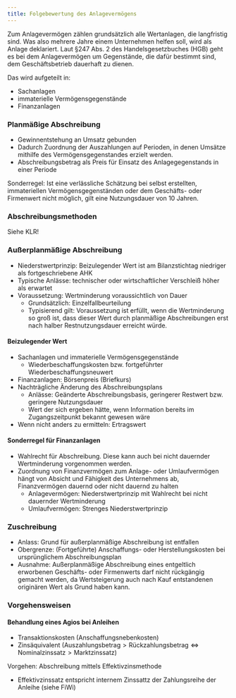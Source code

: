 ```yaml
---
title: Folgebewertung des Anlagevermögens
---
```

Zum Anlagevermögen zählen grundsätzlich alle Wertanlagen, die langfristig sind. Was also mehrere Jahre einem Unternehmen helfen soll, wird als Anlage deklariert. Laut §247 Abs. 2 des Handelsgesetzbuches (HGB) geht es bei dem Anlagevermögen um Gegenstände, die dafür bestimmt sind, dem Geschäftsbetrieb dauerhaft zu dienen.

Das wird aufgeteilt in:
- Sachanlagen
- immaterielle Vermögensgegenstände
- Finanzanlagen

### Planmäßige Abschreibung
- Gewinnentstehung an Umsatz gebunden
- Dadurch Zuordnung der Auszahlungen auf Perioden, in denen Umsätze mithilfe des Vermögensgegenstandes erzielt werden.
- Abschreibungsbetrag als Preis für Einsatz des Anlagegegenstands in einer Periode

Sonderregel: Ist eine verlässliche Schätzung bei selbst erstellten, immateriellen Vermögensgegenständen oder dem Geschäfts- oder Firmenwert nicht möglich, gilt eine Nutzungsdauer von 10 Jahren.

### Abschreibungsmethoden
Siehe KLR!

### Außerplanmäßige Abschreibung
- Niederstwertprinzip: Beizulegender Wert ist am Bilanzstichtag niedriger als fortgeschriebene AHK
- Typische Anlässe: technischer oder wirtschaftlicher Verschleiß höher als erwartet
- Voraussetzung: Wertminderung voraussichtlich von Dauer
  - Grundsätzlich: Einzelfallbeurteilung
  - Typisierend gilt: Voraussetzung ist erfüllt, wenn die Wertminderung so groß ist, dass dieser Wert durch planmäßige Abschreibungen erst nach halber Restnutzungsdauer erreicht würde.

#### Beizulegender Wert
- Sachanlagen und immaterielle Vermögensgegenstände
  - Wiederbeschaffungskosten bzw. fortgeführter Wiederbeschaffungsneuwert
- Finanzanlagen: Börsenpreis (Briefkurs)
- Nachträgliche Änderung des Abschreibungsplans
  - Anlässe: Geänderte Abschreibungsbasis, geringerer Restwert bzw. geringere Nutzungsdauer
  - Wert der sich ergeben hätte, wenn Information bereits im Zugangszeitpunkt bekannt gewesen wäre
- Wenn nicht anders zu ermitteln: Ertragswert

#### Sonderregel für Finanzanlagen
- Wahlrecht für Abschreibung. Diese kann auch bei nicht dauernder Wertminderung vorgenommen werden.
- Zuordnung von Finanzvermögen zum Anlage- oder Umlaufvermögen hängt von Absicht und Fähigkeit des Unternehmens ab, Finanzvermögen dauernd oder nicht dauernd zu halten
  - Anlagevermögen: Niederstwertprinzip mit Wahlrecht bei nicht dauernder Wertminderung
  - Umlaufvermögen: Strenges Niederstwertprinzip

### Zuschreibung
- Anlass: Grund für außerplanmäßige Abschreibung ist entfallen
- Obergrenze: (Fortgeführte) Anschaffungs- oder Herstellungskosten bei ursprünglichem Abschreibungsplan
- Ausnahme: Außerplanmäßige Abschreibung eines entgeltlich erworbenen Geschäfts- oder Firmenwerts darf nicht rückgängig gemacht werden, da Wertsteigerung auch nach Kauf entstandenen originären Wert als Grund haben kann.

### Vorgehensweisen
#### Behandlung eines Agios bei Anleihen
- Transaktionskosten (Anschaffungsnebenkosten)
- Zinsäquivalent ($\text{Auszahlungsbetrag} \gt \text{Rückzahlungsbetrag} \Leftrightarrow \text{Nominalzinssatz} \gt \text{Marktzinssatz}$)

Vorgehen: Abschreibung mittels Effektivzinsmethode
- Effektivzinssatz entspricht internem Zinssattz der Zahlungsreihe der Anleihe (siehe FiWi)

